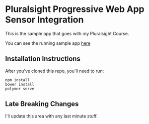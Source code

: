 # Pluralsight Progressive Web App Sensor Integration

This is the sample app that goes with my Pluralsight Course.

You can see the running sample app [here](https://glenasmith.gitlab.io/sights-sounds-pwa/)


## Installation Instructions

After you've cloned this repo, you'll need to run:

    npm install
    bower install
    polymer serve


## Late Breaking Changes

I'll update this area with any last minute stuff.
